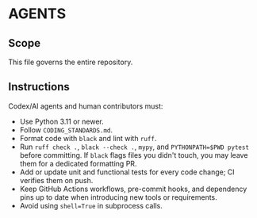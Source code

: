 # AGENTS

## Scope
This file governs the entire repository.

## Instructions
Codex/AI agents and human contributors must:
- Use Python 3.11 or newer.
- Follow `CODING_STANDARDS.md`.
- Format code with `black` and lint with `ruff`.
- Run `ruff check .`, `black --check .`, `mypy`, and `PYTHONPATH=$PWD pytest` before committing. If `black` flags files you didn't touch, you may leave them for a dedicated formatting PR.
- Add or update unit and functional tests for every code change; CI verifies them on push.
- Keep GitHub Actions workflows, pre-commit hooks, and dependency pins up to date when introducing new tools or requirements.
- Avoid using `shell=True` in subprocess calls.
